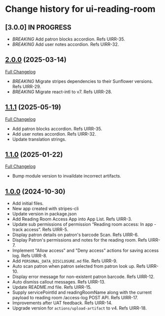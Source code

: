 # Change history for ui-reading-room

## [3.0.0] IN PROGRESS

* *BREAKING* Add patron blocks accordion. Refs UIRR-35.
* *BREAKING* Add user notes accordion. Refs UIRR-32.

## [2.0.0](https://github.com/folio-org/ui-reading-room/tree/v2.0.0) (2025-03-14)
[Full Changelog](https://github.com/folio-org/ui-reading-room/compare/v1.1.0...v2.0.0)

* *BREAKING* Migrate stripes dependencies to their Sunflower versions. Refs UIRR-29.
* *BREAKING* Migrate react-intl to v7. Refs UIRR-28.

## [1.1.1](https://github.com/folio-org/ui-reading-room/tree/v1.1.1) (2025-05-19)
[Full Changelog](https://github.com/folio-org/ui-reading-room/compare/v1.1.0...v1.1.1)
* Add patron blocks accordion. Refs UIRR-35.
* Add user notes accordion. Refs UIRR-32.
* Update translation strings.

## [1.1.0](https://github.com/folio-org/ui-reading-room/tree/v1.1.0) (2025-01-22)
[Full Changelog](https://github.com/folio-org/ui-reading-room/compare/v1.0.0...v1.1.0)
* Bump module version to invaildate incorrect artifacts.

## [1.0.0](https://github.com/folio-org/ui-reading-room/tree/v1.0.0) (2024-10-30)

* Add initial files.
* New app created with stripes-cli
* Update version in package.json
* Add Reading Room Access App into App List. Refs UIRR-3.
* Update sub permissions of permission “Reading room access: In app - track access”. Refs UIRR-5.
* Display patron details on patron's barcode Scan. Refs UIRR-6.
* Display Patron's permissions and notes for the reading room. Refs UIRR-7.
* Implement "Allow access" and "Deny access" actions for saving access log. Refs UIRR-8.
* Add `PERSONAL_DATA_DISCLOSURE.md` file. Refs UIRR-9.
* Auto scan patron when patron selected from patron look up. Refs UIRR-10.
* Display error message for non-existent patron barcode. Refs UIRR-12.
* Auto dismiss callout messages. Refs UIRR-13.
* Update README.md file. Refs UIRR-15.
* Supply servicePointId and readingRoomName along with the current payload to reading room /access-log POST API. Refs UIRR-17.
* Improvements after UAT feedback. Refs UIRR-14.
* Upgrade version for `actions/upload-artifact` to v4. Refs UIRR-18.
